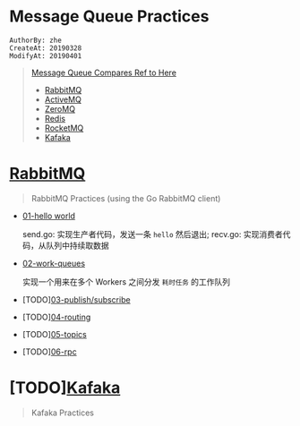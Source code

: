 Message Queue Practices
========================
`AuthorBy: zhe`     
`CreateAt: 20190328`        
`ModifyAt: 20190401`  

<!-- 摘要 -->

> [Message Queue Compares Ref to Here][#1]
> 
> - [RabbitMQ](https://www.rabbitmq.com/)
> - [ActiveMQ](http://activemq.apache.org/)
> - [ZeroMQ](http://zeromq.org/)
> - [Redis](https://redis.io/)
> - [RocketMQ](https://rocketmq.apache.org/)
> - [Kafaka](https://kafka.apache.org/)

<!--more-->

# [RabbitMQ](./rabbitmq)

> RabbitMQ Practices (using the Go RabbitMQ client)

- [01-hello world](rabbitmq/golang-intro/01-hello-world)
    
    send.go: 实现生产者代码，发送一条 `hello` 然后退出; recv.go: 实现消费者代码，从队列中持续取数据

- [02-work-queues](rabbitmq/golang-intro/02-work-queues)

    实现一个用来在多个 Workers 之间分发 `耗时任务` 的工作队列
    
- [TODO][03-publish/subscribe](rabbitmq/golang-intro/03-publish-subscribe)

- [TODO][04-routing](rabbitmq/golang-intro/04-routing)

- [TODO][05-topics](rabbitmq/golang-intro/05-topics)

- [TODO][06-rpc](rabbitmq/golang-intro/06-rpc)

# [TODO][Kafaka](./kafaka)

> Kafaka Practices

[#1]:https://zhezh09.github.io/post/tech/mq/20190327-message-queue-compare/